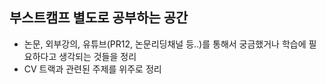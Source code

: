 ## 부스트캠프 별도로 공부하는 공간

- 논문, 외부강의, 유튜브(PR12, 논문리딩채널 등..)를 통해서 궁금했거나 학습에 필요하다고 생각되는 것들을 정리
- CV 트랙과 관련된 주제를 위주로 정리
